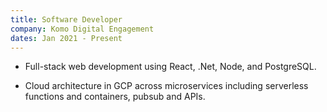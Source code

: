```yaml
---
title: Software Developer
company: Komo Digital Engagement
dates: Jan 2021 - Present
---
```


- Full-stack web development using React, .Net, Node, and PostgreSQL.

- Cloud architecture in GCP across microservices including serverless functions and containers, pubsub and APIs.
